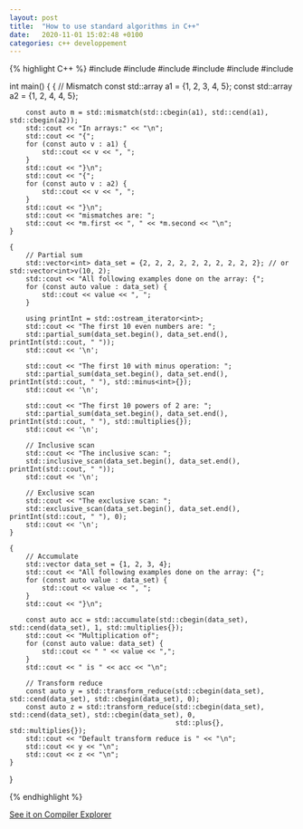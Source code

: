 ```yaml
---
layout: post
title:  "How to use standard algorithms in C++"
date:   2020-11-01 15:02:48 +0100
categories: c++ developpement
---
```


{% highlight C++ %}
#include <algorithm>
#include <functional>
#include <iostream>
#include <iterator>
#include <numeric>
#include <vector>

int main() {
    {
        // Mismatch
        const std::array a1 = {1, 2, 3, 4, 5};
        const std::array a2 = {1, 2, 4, 4, 5};
    
        const auto m = std::mismatch(std::cbegin(a1), std::cend(a1), std::cbegin(a2)); 
        std::cout << "In arrays:" << "\n";
        std::cout << "{";
        for (const auto v : a1) {
            std::cout << v << ", ";
        }
        std::cout << "}\n";
        std::cout << "{";
        for (const auto v : a2) {
            std::cout << v << ", ";
        }
        std::cout << "}\n";
        std::cout << "mismatches are: ";
        std::cout << *m.first << ", " << *m.second << "\n";
    }

    {
        // Partial sum
        std::vector<int> data_set = {2, 2, 2, 2, 2, 2, 2, 2, 2, 2}; // or std::vector<int>v(10, 2);
        std::cout << "All following examples done on the array: {";
        for (const auto value : data_set) {
            std::cout << value << ", ";
        }

        using printInt = std::ostream_iterator<int>;
        std::cout << "The first 10 even numbers are: ";
        std::partial_sum(data_set.begin(), data_set.end(), printInt(std::cout, " "));
        std::cout << '\n';

        std::cout << "The first 10 with minus operation: ";
        std::partial_sum(data_set.begin(), data_set.end(), printInt(std::cout, " "), std::minus<int>{});
        std::cout << '\n';

        std::cout << "The first 10 powers of 2 are: ";
        std::partial_sum(data_set.begin(), data_set.end(), printInt(std::cout, " "), std::multiplies{});
        std::cout << '\n';

        // Inclusive scan
        std::cout << "The inclusive scan: ";
        std::inclusive_scan(data_set.begin(), data_set.end(), printInt(std::cout, " "));
        std::cout << '\n';

        // Exclusive scan
        std::cout << "The exclusive scan: ";
        std::exclusive_scan(data_set.begin(), data_set.end(), printInt(std::cout, " "), 0);
        std::cout << '\n';
    }

    {
        // Accumulate
        std::vector data_set = {1, 2, 3, 4};
        std::cout << "All following examples done on the array: {";
        for (const auto value : data_set) {
            std::cout << value << ", ";
        }
        std::cout << "}\n";

        const auto acc = std::accumulate(std::cbegin(data_set), std::cend(data_set), 1, std::multiplies{});
        std::cout << "Multiplication of";
        for (const auto value: data_set) {
            std::cout << " " << value << ",";
        }
        std::cout << " is " << acc << "\n";

        // Transform reduce
        const auto y = std::transform_reduce(std::cbegin(data_set), std::cend(data_set), std::cbegin(data_set), 0);
        const auto z = std::transform_reduce(std::cbegin(data_set), std::cend(data_set), std::cbegin(data_set), 0,
                                             std::plus{}, std::multiplies{});
        std::cout << "Default transform reduce is " << "\n";
        std::cout << y << "\n";
        std::cout << z << "\n";
    }
}


{% endhighlight %}

[See it on Compiler Explorer][compiler-explorer]

[compiler-explorer]: https://godbolt.org/z/M5vT6M3GK
